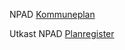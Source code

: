 NPAD [Kommuneplan](https://htmlpreview.github.io/?https://github.com/kartverket/prodspek_arealplan/blob/main/Kommuneplan/index.html)

Utkast NPAD [Planregister](https://htmlpreview.github.io/?https://github.com/kartverket/prodspek_arealplan/blob/main/planregister/index.html)
